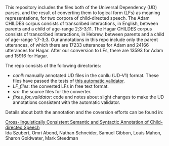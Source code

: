 This repository includes the files both of the Universal Dependency (UD) parses, and the result of converting them to logical form (LFs) as meaning representations, for two corpora of child-directed speech. The Adam CHILDES corpus consists of transcribed interactions, in English, between parents and a child of age-range 2;3-3;11. The Hagar CHILDES corpus consists of transcribed interactions, in Hebrew, between parents and a child of age-range 1;7-3;3. Our annotations in this repo include only the parent utterances, of which there are 17233 utterances for Adam and 24166 utterances for Hagar. After our conversion to LFs, there are 13593 for Adam and 15916 for Hagar.

The repo consists of the following directories:

* _conll_: manually annotated UD files in the conllu (UD-V1) format. These files have passed the tests of [this automatic validator](https://github.com/UniversalDependencies/tools/tree/r1.4).
* _LF_files_: the converted LFs in free text format.
* _src_: the source files for the converter.
* _fixes_for_validator_: code and notes about slight changes to make the UD annotations consistent with the automatic validator.


Details about both the annotation and the coversion efforts can be found in:


[Cross-linguistically Consistent Semantic and Syntactic Annotation of Child-directed Speech](https://arxiv.org/abs/2109.10952)<br>
Ida Szubert, Omri Abend, Nathan Schneider, Samuel Gibbon, Louis Mahon, Sharon Goldwater, Mark Steedman

